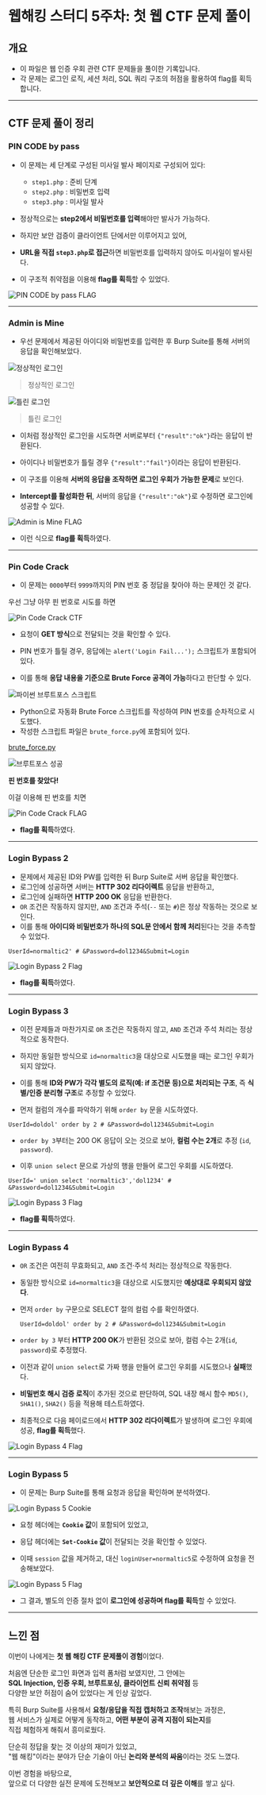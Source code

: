 # 웹해킹 스터디 5주차: 첫 웹 CTF 문제 풀이

## 개요

- 이 파일은 웹 인증 우회 관련 CTF 문제들을 풀이한 기록입니다.  
- 각 문제는 로그인 로직, 세션 처리, SQL 쿼리 구조의 허점을 활용하여 flag를 획득합니다.

---

## CTF 문제 풀이 정리

### PIN CODE by pass

- 이 문제는 세 단계로 구성된 미사일 발사 페이지로 구성되어 있다:
  - `step1.php` : 준비 단계
  - `step2.php` : 비밀번호 입력
  - `step3.php` : 미사일 발사

- 정상적으로는 **step2에서 비밀번호를 입력**해야만 발사가 가능하다.
- 하지만 보안 검증이 클라이언트 단에서만 이루어지고 있어,
- **URL을 직접 `step3.php`로 접근**하면 비밀번호를 입력하지 않아도 미사일이 발사된다.
- 이 구조적 취약점을 이용해 **flag를 획득**할 수 있었다.

![PIN CODE by pass FLAG](./screenshots/pin_code_by_pass.png)

--- 

### Admin is Mine

- 우선 문제에서 제공된 아이디와 비밀번호를 입력한 후 Burp Suite를 통해 서버의 응답을 확인해보았다.

![정상적인 로그인](./screenshots/success_login.png)

> 정상적인 로그인

![틀린 로그인](./screenshots/fall_login.png)

> 틀린 로그인

- 이처럼 정상적인 로그인을 시도하면 서버로부터 `{"result":"ok"}`라는 응답이 반환된다.
- 아이디나 비밀번호가 틀릴 경우 `{"result":"fail"}`이라는 응답이 반환된다.

- 이 구조를 이용해 **서버의 응답을 조작하면 로그인 우회가 가능한 문제**로 보인다.
- **Intercept를 활성화한 뒤**, 서버의 응답을 `{"result":"ok"}`로 수정하면 로그인에 성공할 수 있다.

![Admin is Mine FLAG](./screenshots/server_deceive.png)

- 이런 식으로 **flag를 획득**하였다.

---

### Pin Code Crack

- 이 문제는 `0000`부터 `9999`까지의 PIN 번호 중 정답을 찾아야 하는 문제인 것 같다.

우선 그냥 아무 핀 번호로 시도를 하면

![Pin Code Crack CTF](./screenshots/pin_code_crack_ctf.png)

- 요청이 **GET 방식**으로 전달되는 것을 확인할 수 있다.
- PIN 번호가 틀릴 경우, 응답에는 `alert('Login Fail...');` 스크립트가 포함되어 있다.

- 이를 통해 **응답 내용을 기준으로 Brute Force 공격이 가능**하다고 판단할 수 있다.

![파이썬 브루트포스 스크립트](./screenshots/python_brute_porce.png)

- Python으로 자동화 Brute Force 스크립트를 작성하여 PIN 번호를 순차적으로 시도했다.
- 작성한 스크립트 파일은 `brute_force.py`에 포함되어 있다.

[brute_force.py](./brute_force.py)

![브루트포스 성공](./screenshots/brute_force_success.png)

**핀 번호를 찾았다!**

이걸 이용해 핀 번호를 치면

![Pin Code Crack FLAG](./screenshots/pin_code_crack_flag.png)

- **flag를 획득**하였다.

---

### Login Bypass 2

- 문제에서 제공된 ID와 PW를 입력한 뒤 Burp Suite로 서버 응답을 확인했다.
- 로그인에 성공하면 서버는 **HTTP 302 리다이렉트** 응답을 반환하고,
- 로그인에 실패하면 **HTTP 200 OK** 응답을 반환한다.
- `OR` 조건은 작동하지 않지만, `AND` 조건과 주석(`--` 또는 `#`)은 정상 작동하는 것으로 보인다.
- 이를 통해 **아이디와 비밀번호가 하나의 SQL문 안에서 함께 처리**된다는 것을 추측할 수 있었다.

 ```http
 UserId=normaltic2' # &Password=dol1234&Submit=Login 
 ```

![Login Bypass 2 Flag](./screenshots/login_bypass2_flag.png)

- **flag를 획득**하였다.

---

### Login Bypass 3

- 이전 문제들과 마찬가지로 `OR` 조건은 작동하지 않고, `AND` 조건과 주석 처리는 정상적으로 동작한다.
- 하지만 동일한 방식으로 `id=normaltic3`을 대상으로 시도했을 때는 로그인 우회가 되지 않았다.

- 이를 통해 **ID와 PW가 각각 별도의 로직(예: if 조건문 등)으로 처리되는 구조**, 즉 **식별/인증 분리형 구조**로 추정할 수 있었다.

- 먼저 컬럼의 개수를 파악하기 위해 `order by` 문을 시도하였다.
 ```http
 UserId=doldol' order by 2 # &Password=dol1234&Submit=Login
 ```
- `order by 3`부터는 200 OK 응답이 오는 것으로 보아, **컬럼 수는 2개**로 추정 (`id`, `password`).

- 이후 `union select` 문으로 가상의 행을 만들어 로그인 우회를 시도하였다.
 ```http
 UserId=' union select 'normaltic3','dol1234' # &Password=dol1234&Submit=Login
 ```

![Login Bypass 3 Flag](./screenshots/login_bypass3_flag.png)

- **flag를 획득**하였다.

---

### Login Bypass 4

- `OR` 조건은 여전히 무효화되고, `AND` 조건·주석 처리는 정상적으로 작동한다.
- 동일한 방식으로 `id=normaltic3`을 대상으로 시도했지만 **예상대로 우회되지 않았다**.

- 먼저 `order by` 구문으로 SELECT 절의 컬럼 수를 확인하였다.

  ```http
  UserId=doldol' order by 2 # &Password=dol1234&Submit=Login
  ```
- `order by 3` 부터 **HTTP 200 OK**가 반환된 것으로 보아, 컬럼 수는 2개(`id`, `password`)로 추정했다.

- 이전과 같이 `union select`로 가짜 행을 만들어 로그인 우회를 시도했으나 **실패**했다.

- **비밀번호 해시 검증 로직**이 추가된 것으로 판단하여,
SQL 내장 해시 함수 `MD5()`, `SHA1()`, `SHA2()` 등을 적용해 테스트하였다.

- 최종적으로 다음 페이로드에서 **HTTP 302 리다이렉트**가 발생하며 로그인 우회에 성공, **flag를 획득**했다.

![Login Bypass 4 Flag](./screenshots/login_bypass4_flag.png)

---

### Login Bypass 5

- 이 문제는 Burp Suite를 통해 요청과 응답을 확인하며 분석하였다.

![Login Bypass 5 Cookie](./screenshots/login_bypass5_cookie.png)

- 요청 헤더에는 **`Cookie` 값**이 포함되어 있었고,
- 응답 헤더에는 **`Set-Cookie` 값**이 전달되는 것을 확인할 수 있었다.

- 이때 `session` 값을 제거하고, 대신 `loginUser=normaltic5`로 수정하여 요청을 전송해보았다.

![Login Bypass 5 Flag](./screenshots/login_bypass5_flag.png)

- 그 결과, 별도의 인증 절차 없이 **로그인에 성공하며 flag를 획득**할 수 있었다.

---

## 느낀 점

이번이 나에게는 **첫 웹 해킹 CTF 문제풀이 경험**이었다.

처음엔 단순한 로그인 화면과 입력 폼처럼 보였지만, 그 안에는  
**SQL Injection, 인증 우회, 브루트포싱, 클라이언트 신뢰 취약점** 등  
다양한 보안 허점이 숨어 있었다는 게 인상 깊었다.

특히 Burp Suite를 사용해서 **요청/응답을 직접 캡처하고 조작**해보는 과정은,  
웹 서비스가 실제로 어떻게 동작하고, **어떤 부분이 공격 지점이 되는지**를  
직접 체험하게 해줘서 흥미로웠다.

단순히 정답을 찾는 것 이상의 재미가 있었고,  
"웹 해킹"이라는 분야가 단순 기술이 아닌 **논리와 분석의 싸움**이라는 것도 느꼈다.

이번 경험을 바탕으로,  
앞으로 더 다양한 실전 문제에 도전해보고 **보안적으로 더 깊은 이해**를 쌓고 싶다.
